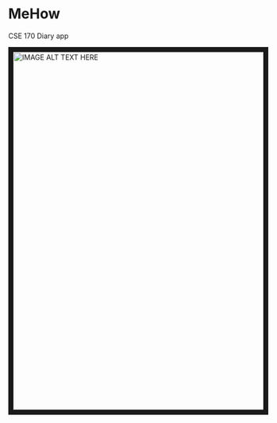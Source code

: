 # MeHow
CSE 170 Diary app

<a href="https://www.youtube.com/watch?v=ICQDMVz0Bzg" target="_blank">
<img src="http://img.youtube.com/vi/ICQDMVz0Bzg/0.jpg" 
alt="IMAGE ALT TEXT HERE" width="960" height="720" border="10" /></a>
